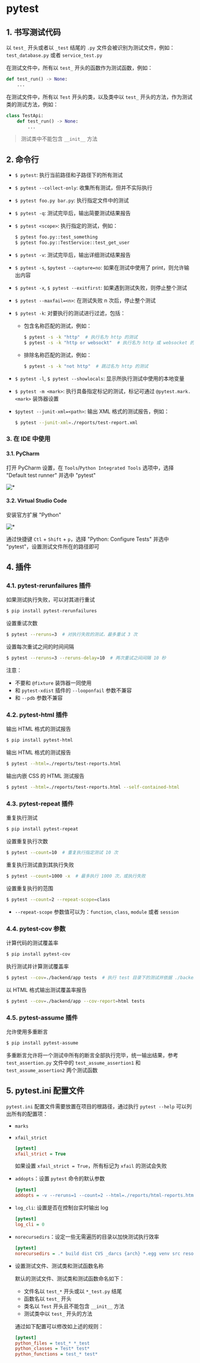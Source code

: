 # pytest

## 1. 书写测试代码

以 `test_` 开头或者以 `_test` 结尾的 `.py` 文件会被识别为测试文件，例如：`test_database.py` 或者 `service_test.py`

在测试文件中，所有以 `test_` 开头的函数作为测试函数，例如：

```python
def test_run() -> None:
    ...
```

在测试文件中，所有以 `Test` 开头的类，以及类中以 `test_` 开头的方法，作为测试类的测试方法，例如：

```python
class TestApi:
    def test_run() -> None:
        ...
```

> 测试类中不能包含 `__init__` 方法

## 2. 命令行

- `$ pytest`: 执行当前路径和子路径下的所有测试
- `$ pytest --collect-only`: 收集所有测试，但并不实际执行
- `$ pytest foo.py bar.py`: 执行指定文件中的测试
- `$ pytest -q`: 测试完毕后，输出简要测试结果报告
- `$ pytest <scope>`: 执行指定的测试，例如：

    ```bash
    $ pytest foo.py::test_something
    $ pytest foo.py::TestService::test_get_user
    ```

- `$ pytest -v`: 测试完毕后，输出详细测试结果报告
- `$ pytest -s`, `$pytest --capture=no`: 如果在测试中使用了 print，则允许输出内容
- `$ pytest -x`, `$ pytest --exitfirst`: 如果遇到测试失败，则停止整个测试
- `$ pytest --maxfail=<n>`: 在测试失败 n 次后，停止整个测试
- `$ pytest -k`: 对要执行的测试进行过滤，包括：
  - 包含名称匹配的测试，例如：

    ```bash
    $ pytest -s -k "http"  # 执行名为 http 的测试
    $ pytest -s -k "http or websockt"  # 执行名为 http 或 websocket 的测试
    ```

  - 排除名称匹配的测试，例如：

    ```bash
    $ pytest -s -k "not http"  # 跳过名为 http 的测试
    ```

- `$ pytest -l`, `$ pytest --showlocals`: 显示所执行测试中使用的本地变量
- `$ pytest -m <mark>`: 执行具备指定标记的测试，标记可通过 `@pytest.mark.<mark>` 装饰器设置
- `$pytest --junit-xml=<path>`: 输出 XML 格式的测试报告，例如：

    ```bash
    $ pytest --junit-xml=./reports/test-report.xml
    ```

### 3. 在 IDE 中使用

#### 3.1. PyCharm

打开 PyCharm 设置，在 `Tools`/`Python Integrated Tools` 选项中，选择 "Default test runner" 并选中 "pytest"

![*](assets/pytest-in-pycharm.png)

#### 3.2. Virtual Studio Code

安装官方扩展 "Python"

![*](assets/vscode-python-extension.png)

通过快捷键 `Ctl` + `Shift` + `p`，选择 "Python: Configure Tests" 并选中 "pytest"，设置测试文件所在的路径即可

## 4. 插件

### 4.1. pytest-rerunfailures 插件

如果测试执行失败，可以对其进行重试

```bash
$ pip install pytest-rerunfailures
```

设置重试次数

```bash
$ pytest --reruns=3  # 对执行失败的测试，最多重试 3 次
```

设置每次重试之间的时间间隔

```bash
$ pytest --reruns=3 --reruns-delay=10  # 两次重试之间间隔 10 秒
```

注意：

- 不要和 `@fixture` 装饰器一同使用
- 和 `pytest-xdist` 插件的 `--looponfail` 参数不兼容
- 和 `--pdb` 参数不兼容

### 4.2. pytest-html 插件

输出 HTML 格式的测试报告

```bash
$ pip install pytest-html
```

输出 HTML 格式的测试报告

```bash
$ pytest --html=./reports/test-reports.html
```

输出内嵌 CSS 的 HTML 测试报告

```bash
$ pytest --html=./reports/test-reports.html --self-contained-html
```

### 4.3. pytest-repeat 插件

重复执行测试

```bash
$ pip install pytest-repeat
```

设置重复执行次数

```bash
$ pytest --count=10  # 重复执行指定测试 10 次
```

重复执行测试直到其执行失败

```bash
$ pytest --count=1000 -x  # 最多执行 1000 次，或执行失败
```

设置重复执行的范围

```bash
$ pytest --count=2 --repeat-scope=class
```

- `--repeat-scope` 参数值可以为：`function`, `class`, `module` 或者 `session`

### 4.4. pytest-cov 参数

计算代码的测试覆盖率

```bash
$ pip install pytest-cov
```

执行测试并计算测试覆盖率

```bash
$ pytest --cov=./backend/app tests  # 执行 test 目录下的测试并依据 ./backend/app 目录下的源文件计算测试覆盖率
```

以 HTML 格式输出测试覆盖率报告

```bash
$ pytest --cov=./backend/app --cov-report=html tests
```

### 4.5. pytest-assume 插件

允许使用多重断言

```bash
$ pip install pytest-assume
```

多重断言允许将一个测试中所有的断言全部执行完毕，统一输出结果，参考 `test_assertion.py` 文件中的 `test_assume_assertion1` 和 `test_assume_assertion2` 两个测试函数

## 5. pytest.ini 配置文件

`pytest.ini` 配置文件需要放置在项目的根路径，通过执行 `pytest --help` 可以列出所有的配置项：

- `marks`
- `xfail_strict`

    ```ini
    [pytest]
    xfail_strict = True
    ```

    如果设置 `xfail_strict = True`，所有标记为 `xfail` 的测试会失败

- `addopts`：设置 `pytest` 命令的默认参数

    ```ini
    [pytest]
    addopts = -v --reruns=1 --count=2 --html=./reports/html-reports.html -n=auto
    ```

- `log_cli`: 设置是否在控制台实时输出 log

    ```ini
    [pytest]
    log_cli = 0
    ```

- `norecursedirs`：设定一些无需遍历的目录以加快测试执行效率

  ```ini
  [pytest]
  norecursedirs = .* build dist CVS _darcs {arch} *.egg venv src resources log report util
  ```

- 设置测试文件、测试类和测试函数名称

  默认的测试文件、测试类和测试函数命名如下：

  - 文件名以 `test_*` 开头或以 `*_test.py` 结尾
  - 函数名以 `test_` 开头
  - 类名以 `Test` 开头且不能包含 `__init__` 方法
  - 测试类中以 `test_` 开头的方法

  通过如下配置可以修改如上述的规则：

    ```ini
    [pytest]
    python_files = test_* *_test
    python_classes = Test* test*
    python_functions = test_* test*
    ```
